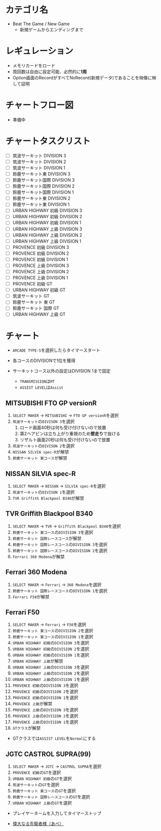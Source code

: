 # カテゴリ名

- Beat The Game / New Game
  - 新規ゲームからエンディングまで

# レギュレーション

- メモリカードをロード
- 周回数は自由に設定可能、必然的に**1周**
- Option画面のRecordがすべてNoRecord(新規データ)であることを映像に映して証明

# チャートフロー図

- 準備中

# チャートタスクリスト

- [ ] 筑波サーキット DIVISION 3
- [ ] 筑波サーキット DIVISION 2
- [ ] 筑波サーキット DIVISION 1
- [ ] 鈴鹿サーキット東 DIVISION 3
- [ ] 鈴鹿サーキット国際 DIVISION 3
- [ ] 鈴鹿サーキット国際 DIVISION 2
- [ ] 鈴鹿サーキット国際 DIVISION 1
- [ ] 鈴鹿サーキット東 DIVISION 2
- [ ] 鈴鹿サーキット東 DIVISION 1
- [ ] URBAN HIGHWAY 初級 DIVISION 3
- [ ] URBAN HIGHWAY 初級 DIVISION 2
- [ ] URBAN HIGHWAY 初級 DIVISION 1
- [ ] URBAN HIGHWAY 上級 DIVISION 3
- [ ] URBAN HIGHWAY 上級 DIVISION 2
- [ ] URBAN HIGHWAY 上級 DIVISION 1
- [ ] PROVENCE 初級 DIVISION 3
- [ ] PROVENCE 初級 DIVISION 2
- [ ] PROVENCE 初級 DIVISION 1
- [ ] PROVENCE 上級 DIVISION 3
- [ ] PROVENCE 上級 DIVISION 2
- [ ] PROVENCE 上級 DIVISION 1
- [ ] PROVENCE 初級 GT
- [ ] URBAN HIGHWAY 初級 GT
- [ ] 筑波サーキット GT
- [ ] 鈴鹿サーキット 東 GT
- [ ] 鈴鹿サーキット 国際 GT
- [ ] URBAN HIGHWAY 上級 GT

# チャート

- `ARCADE TYPE-S`を選択したらタイマースタート

- 各コースのDIVISIONで1位を獲得

- サーキットコース以外の設定はDIVISION 1まで固定
  - `TRANSMISSION`は`MT`
  - `ASSIST LEVEL`は`Assist`

## MITSUBISHI FTO GP versionR

 1. `SELECT MAKER` -> `MITSUBISHI` -> `FTO GP versionR`を選択
 2. `筑波サーキット`の`DIVISON 3`を選択
    1. ロード画面40秒は何も受け付けないので放置
    2. 第2ヘアピンは立ち上がり重視のため**壁走り**で抜ける
    3. リザルト画面20秒は何も受け付けないので放置
 3. `筑波サーキット`の`DIVISON 2`を選択
 4. `NISSAN SILVIA spec-R`が解禁
 5. `鈴鹿サーキット 東コース`が解禁

## NISSAN SILVIA spec-R

   1. `SELECT MAKER` -> `NISSAN` -> `SILVIA spec-R`を選択
   2. `筑波サーキット`の`DIVISON 1`を選択
   3. `TVR Griffith Blackpool B340`が解禁

## TVR Griffith Blackpool B340

   1. `SELECT MAKER` -> `TVR` -> `Griffith Blackpool B340`を選択
   2. `鈴鹿サーキット 東コース`の`DIVISION 3`を選択
   3. `鈴鹿サーキット 国際レースコース`が解禁
   4. `鈴鹿サーキット 国際レースコース`の`DIVISION 3`を選択
   5. `鈴鹿サーキット 国際レースコース`の`DIVISION 2`を選択
   6. `Ferrari 360 Modena`が解禁

## Ferrari 360 Modena

   1. `SELECT MAKER` -> `Ferrari` -> `360 Modena`を選択
   2. `鈴鹿サーキット 国際レースコース`の`DIVISION 1`を選択
   3. `Ferrari F50`が解禁

## Ferrari F50

   1. `SELECT MAKER` -> `Ferrari` -> `F50`を選択
   2. `鈴鹿サーキット 東コース`の`DIVISION 2`を選択
   3. `鈴鹿サーキット 東コース`の`DIVISION 1`を選択
   4. `URBAN HIGHWAY 初級`の`DIVISION 3`を選択
   5. `URBAN HIGHWAY 初級`の`DIVISION 2`を選択
   6. `URBAN HIGHWAY 初級`の`DIVISION 1`を選択
   7. `URBAN HIGHWAY 上級`が解禁
   8. `URBAN HIGHWAY 上級`の`DIVISION 3`を選択
   9. `URBAN HIGHWAY 上級`の`DIVISION 2`を選択
   10. `URBAN HIGHWAY 上級`の`DIVISION 1`を選択
   11. `PROVENCE 初級`の`DIVISION 3`を選択
   12. `PROVENCE 初級`の`DIVISION 2`を選択
   13. `PROVENCE 初級`の`DIVISION 1`を選択
   10. `PROVENCE 上級`が解禁
   11. `PROVENCE 上級`の`DIVISION 3`を選択
   12. `PROVENCE 上級`の`DIVISION 2`を選択
   13. `PROVENCE 上級`の`DIVISION 1`を選択
   14. `GTクラス`が解禁

- GTクラスでは`ASSIST LEVEL`を`Normal`にする

## JGTC CASTROL SUPRA(99)

   1. `SELECT MAKER` -> `JGTC` -> `CASTROL SUPRA`を選択
   2. `PROVENCE 初級`の`GT`を選択
   3. `URBAN HIGHWAY 初級`の`GT`を選択
   4. `筑波サーキット`の`GT`を選択
   5. `鈴鹿サーキット 東コース`の`GT`を選択
   6. `鈴鹿サーキット 国際レースコース`の`GT`を選択
   7. `URBAN HIGHWAY 上級`の`GT`を選択

- プレイヤーネームを入力してタイマーストップ

- [偉大なる先駆者様（あべ）](https://www.youtube.com/watch?v=aXiGDSC6YCk)
